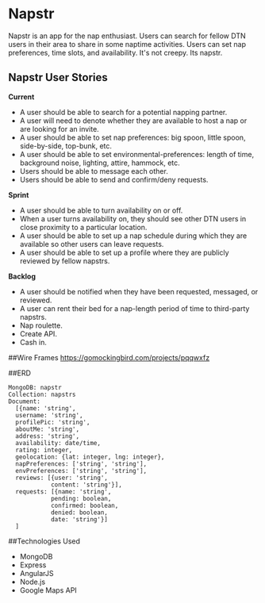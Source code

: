 # Napstr
Napstr is an app for the nap enthusiast. Users can search for fellow DTN users in their area to share in some naptime activities. Users can set nap preferences, time slots, and availability. It's not creepy. Its napstr. 


## Napstr User Stories
**Current**
- A user should be able to search for a potential napping partner.
- A user will need to denote whether they are available to host a nap or are looking for an invite.
- A user should be able to set nap preferences: big spoon, little spoon, side-by-side, top-bunk, etc.
- A user should be able to set environmental-preferences: length of time, background noise, lighting, attire, hammock, etc.
- Users should be able to message each other.
- Users should be able to send and confirm/deny requests.

**Sprint**
- A user should be able to turn availability on or off.
- When a user turns availability on, they should see other DTN users in close proximity to a particular location.
- A user should be able to set up a nap schedule during which they are available so other users can leave requests.
- A user should be able to set up a profile where they are publicly reviewed by fellow napstrs.

**Backlog**
- A user should be notified when they have been requested, messaged, or reviewed.
- A user can rent their bed for a nap-length period of time to third-party napstrs. 
- Nap roulette.
- Create API.
- Cash in.


##Wire Frames 
https://gomockingbird.com/projects/pqqwxfz

##ERD
```
MongoDB: napstr
Collection: napstrs
Document: 
  [{name: 'string',
  username: 'string',
  profilePic: 'string',
  aboutMe: 'string',
  address: 'string',
  availability: date/time,
  rating: integer,
  geolocation: {lat: integer, lng: integer},
  napPreferences: ['string', 'string'],
  envPreferences: ['string', 'string'],
  reviews: [{user: 'string',
            content: 'string'}],
  requests: [{name: 'string', 
            pending: boolean, 
            confirmed: boolean, 
            denied: boolean, 
            date: 'string'}]
  ]
```

##Technologies Used
- MongoDB
- Express
- AngularJS
- Node.js
- Google Maps API
